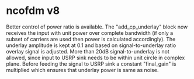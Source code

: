 # ncofdm v8
Better control of power ratio is available. The "add_cp_underlay" block now receives the input with unit power over complete bandwidth (if only a subset of carriers are used then power is calculated accordingly). The underlay amplitude is kept at 0.1 and based on signal-to-underlay ratio overlay signal is adjusted. More than 20dB signal-to-underlay is not allowed, since input to USRP sink needs to be within unit circle in complex plane. Before feeding the signal to USRP sink a constant "final_gain" is multiplied which ensures that underlay power is same as noise.
